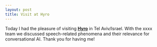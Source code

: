 ```yaml
---
layout: post
title: Visit at Hyro
---
```


Today I had the pleasure of visiting <strong><a href="https://www.hyro.ai/" target="_blank" rel="noopener">Hyro</a></strong> in Tel Aviv/Israel. 
With the xxxx team we discussed speech-related phenomena and their relevance for conversational AI. Thank you for having me!

<!--![Foto]({{ site.url }}/images/interspeech_2022_2.jpg "Interspeech 2022 impressions"){:height="400" .center-image}-->

